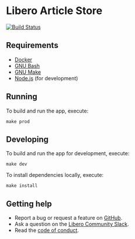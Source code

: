 Libero Article Store
====================

[![Build Status](https://travis-ci.com/libero/article-store.svg?branch=master)](https://travis-ci.com/libero/article-store)

Requirements
------------

- [Docker](https://www.docker.com/)
- [GNU Bash](https://www.gnu.org/software/bash/)
- [GNU Make](https://www.gnu.org/software/make/)
- [Node.js](https://nodejs.org/) (for development)

Running
-------

To build and run the app, execute:

```shell
make prod
```

Developing
----------

To build and run the app for development, execute:

```shell
make dev
```

To install dependencies locally, execute:

```shell
make install
```

Getting help
------------

- Report a bug or request a feature on [GitHub](https://github.com/libero/publisher/issues/new/choose).
- Ask a question on the [Libero Community Slack](https://libero.pub/join-slack).
- Read the [code of conduct](https://libero.pub/code-of-conduct).
